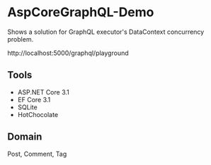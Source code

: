 # AspCoreGraphQL-Demo

Shows a solution for GraphQL executor's DataContext concurrency problem.

http://localhost:5000/graphql/playground

## Tools
 - ASP.NET Core 3.1
 - EF Core 3.1
 - SQLite
 - HotChocolate

## Domain
Post, Comment, Tag

